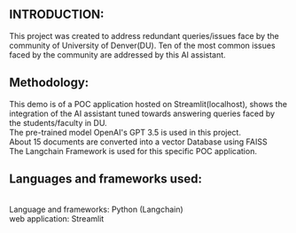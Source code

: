 ## INTRODUCTION:
This project was created to address redundant queries/issues face by the community of University of Denver(DU). Ten of the most common issues faced by the community are addressed by this AI assistant.

## Methodology:
This demo is of a POC application hosted on Streamlit(localhost), shows the integration of the AI assistant tuned towards answering queries faced by the students/faculty in DU.
<br> The pre-trained model OpenAI's GPT 3.5 is used in this project.
<br> About 15 documents are converted into a vector Database using FAISS
<br> The Langchain Framework is used for this specific POC application.

## Languages and frameworks used:
<br> Language and frameworks: Python (Langchain)
<br> web application: Streamlit